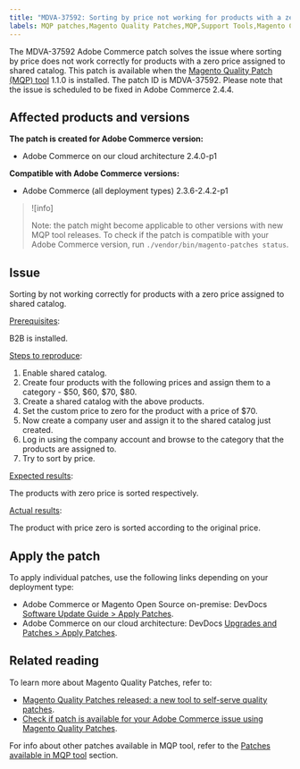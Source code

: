 ```yaml
---
title: "MDVA-37592: Sorting by price not working for products with a zero price"
labels: MQP patches,Magento Quality Patches,MQP,Support Tools,Magento Commerce Cloud,Magento Commerce,Adobe Commerce on our cloud architecture,Adobe Commerce on-premise,Adobe Commerce,sorting,zero price,shared catalog,MQP 1.1.0,2.3.6,2.3.6-p1,2.3.7,2.4.0,2.4.0-p1,2.4.1,2.4.1-p1,2.4.2,2.4.2-p1
---
```


The MDVA-37592 Adobe Commerce patch solves the issue where sorting by price does not work correctly for products with a zero price assigned to shared catalog. This patch is available when the [Magento Quality Patch (MQP) tool](https://support.magento.com/hc/en-us/articles/360047139492) 1.1.0 is installed. The patch ID is MDVA-37592. Please note that the issue is scheduled to be fixed in Adobe Commerce 2.4.4.

## Affected products and versions

**The patch is created for Adobe Commerce version:**

* Adobe Commerce on our cloud architecture 2.4.0-p1

**Compatible with Adobe Commerce versions:**

* Adobe Commerce (all deployment types) 2.3.6-2.4.2-p1

>![info]
>
>Note: the patch might become applicable to other versions with new MQP tool releases. To check if the patch is compatible with your Adobe Commerce version, run `./vendor/bin/magento-patches status`.

## Issue

Sorting by not working correctly for products with a zero price assigned to shared catalog.

<ins>Prerequisites</ins>:

B2B is installed.

<ins>Steps to reproduce</ins>:

1. Enable shared catalog.
1. Create four products with the following prices and assign them to a category - $50, $60, $70, $80.
1. Create a shared catalog with the above products.
1. Set the custom price to zero for the product with a price of $70.
1. Now create a company user and assign it to the shared catalog just created.
1. Log in using the company account and browse to the category that the products are assigned to.
1. Try to sort by price.

<ins>Expected results</ins>:

The products with zero price is sorted respectively.

<ins>Actual results</ins>:

The product with price zero is sorted according to the original price.

## Apply the patch

To apply individual patches, use the following links depending on your deployment type:	 

* Adobe Commerce or Magento Open Source on-premise: DevDocs [Software Update Guide > Apply Patches](https://devdocs.magento.com/guides/v2.4/comp-mgr/patching/mqp.html).
* Adobe Commerce on our cloud architecture: DevDocs [Upgrades and Patches > Apply Patches](https://devdocs.magento.com/cloud/project/project-patch.html).

## Related reading

To learn more about Magento Quality Patches, refer to:

* [Magento Quality Patches released: a new tool to self-serve quality patches](https://support.magento.com/hc/en-us/articles/360047139492).
* [Check if patch is available for your Adobe Commerce issue using Magento Quality Patches](https://support.magento.com/hc/en-us/articles/360047125252).

For info about other patches available in MQP tool, refer to the [Patches available in MQP tool](https://support.magento.com/hc/en-us/sections/360010506631-Patches-available-in-MQP-tool-) section.
